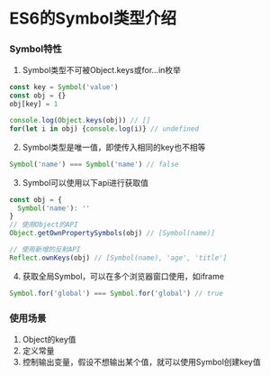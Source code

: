 
# ES6的Symbol类型介绍

### Symbol特性
 1. Symbol类型不可被Object.keys或for...in枚举
```js
const key = Symbol('value')
const obj = {}
obj[key] = 1

console.log(Object.keys(obj)) // []
for(let i in obj) {console.log(i)} // undefined
```
2. Symbol类型是唯一值，即使传入相同的key也不相等
```js
Symbol('name') === Symbol('name') // false
```
3. Symbol可以使用以下api进行获取值

```js
const obj = {
  Symbol('name'): ''
}
// 使用Object的API
Object.getOwnPropertySymbols(obj) // [Symbol(name)]

// 使用新增的反射API
Reflect.ownKeys(obj) // [Symbol(name), 'age', 'title']
```

4. 获取全局Symbol，可以在多个浏览器窗口使用，如iframe

```js
Symbol.for('global') === Symbol.for('global') // true
```

### 使用场景
1. Object的key值
2. 定义常量
3. 控制输出变量，假设不想输出某个值，就可以使用Symbol创建key值
